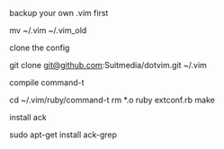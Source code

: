 backup your own .vim first

  mv ~/.vim ~/.vim_old

clone the config

  git clone git@github.com:Suitmedia/dotvim.git ~/.vim

compile command-t

  cd ~/.vim/ruby/command-t
  rm *.o
  ruby extconf.rb
  make

install ack

  sudo apt-get install ack-grep
